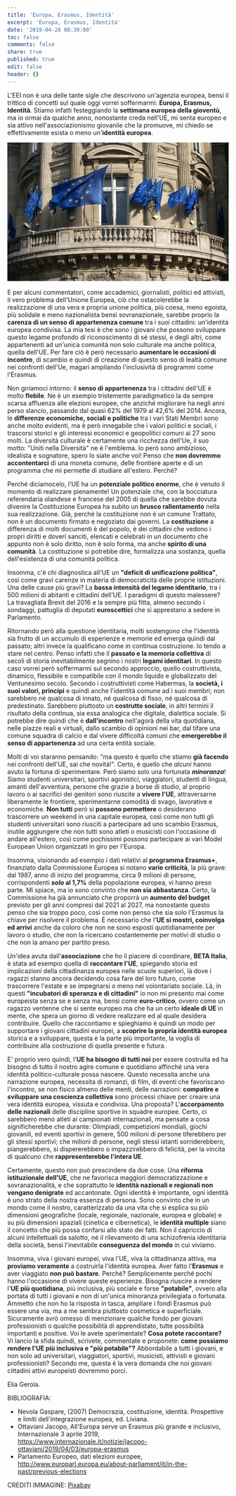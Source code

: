 ```yaml
---
title: 'Europa, Erasmus, Identità'
excerpt: 'Europa, Erasmus, Identità'
date: '2019-04-28 08:30:00'
toc: false
comments: false
share: true
published: true
edit: false
header: {}
---
```

L'EEI non è una delle tante sigle che descrivono un'agenzia europea, bensì il trittico di concetti sul quale oggi vorrei soffermarmi: **Europa, Erasmus, Identità**. Stiamo infatti festeggiando la **settimana europea della gioventù**, ma io ormai da qualche anno, nonostante creda nell'UE, mi senta europeo e sia attivo nell'associazionismo giovanile che la promuove, mi chiedo se effettivamente esista o meno un'**identità europea**. 

![](/assets/images/building-79221_960_720.jpg)

E per alcuni commentatori, come accademici, giornalisti, politici ed attivisti, il vero problema dell'Unione Europea, ciò che ostacolerebbe la realizzazione di una vera e propria unione politica, più coesa, meno egoista, più solidale e meno nazionalista bensì sovranazionale, sarebbe proprio la **carenza di un senso di appartenenza comune** tra i suoi cittadini: un'identità europea condivisa. La mia tesi è che sono i giovani che possono sviluppare questo legame profondo di riconoscimento di sé stessi, e degli altri, come appartenenti ad un'unica comunità non solo culturale ma anche politica, quella dell'UE. Per fare ciò è però necessario **aumentare le occasioni di incontro**, di scambio e quindi di creazione di questo senso di lealtà comune nei confronti dell'Ue, magari ampliando l'inclusività di programmi come l'Erasmus.

Non giriamoci intorno: il **senso di appartenenza** tra i cittadini dell'UE è molto **flebile**. Ne è un esempio tristemente paradigmatico la da sempre scarsa affluenza alle elezioni europee, che anziché migliorare ha negli anni perso slancio, passando dal quasi 62% del 1979 al 42,6% del 2014. Ancora, le **differenze economiche, sociali e politiche** tra i vari Stati Membri sono anche molto evidenti, ma è però innegabile che i valori politici e sociali, i trascorsi storici e gli interessi economici e geopolitici comuni ai 27 sono molti. La diversità culturale è certamente una ricchezza dell'Ue, il suo motto: "Uniti nella Diversità" ne è l'emblema. Io però sono ambizioso, idealista e sognatore, spero lo siate anche voi! Penso che **non dovremmo accontentarci** di una moneta comune, delle frontiere aperte e di un programma che mi permette di studiare all'estero. Perché?

Perché diciamocelo, l'UE ha un **potenziale politico enorme**, che è venuto il momento di realizzare pienamente! Un potenziale che, con la bocciatura referendaria olandese e francese del 2005 di quella che sarebbe dovuta divenire la Costituzione Europea ha subito un **brusco rallentamento** nella sua realizzazione. Già, perché la costituzione non è un comune Trattato, non è un documento firmato e negoziato dai governi. La **costituzione** a differenza di molti documenti è del popolo, è dei cittadini che vedono i propri diritti e doveri sanciti, elencati e celebrati in un documento che appunto non è solo diritto, non è solo forma, ma anche **spirito di una comunità**. La costituzione si potrebbe dire, formalizza una sostanza, quella dell'esistenza di una comunità politica.

Insomma, c'è chi diagnostica all'UE un **"deficit di unificazione politica"**, così come gravi carenze in materia di democraticità delle proprie istituzioni. Una delle cause più gravi? La **bassa intensità del legame identitario**, tra i 500 milioni di abitanti e cittadini dell'UE. I paradigmi di questo malessere? La travagliata Brexit del 2016 e la sempre più fitta, almeno secondo i sondaggi, pattuglia di deputati **euroscettici** che si apprestano a sedere in Parlamento.

Ritornando però alla questione identitaria, molti sostengono che l'identità sia frutto di un accumulo di esperienze e memorie ed emerga quindi dal passato; altri invece la qualificano come in continua costruzione. Io tendo a stare nel centro. Penso infatti che il **passato e la memoria collettiva** di secoli di storia inevitabilmente segnino i nostri **legami identitari**. In questo caso vorrei però soffermarmi sul secondo approccio, quello costruttivista, dinamico, flessibile e compatibile con il mondo liquido e globalizzato del Ventunesimo secolo. Secondo i costruttivisti come Habermas, la **società, i suoi valori, principi** e quindi anche l'identità comune ad i suoi membri; non sarebbero né qualcosa di innato, né qualcosa di fisso, né qualcosa di predestinato. Sarebbero piuttosto un **costrutto sociale**, in altri termini il risultato della continua, sia essa analogica che digitale, dialettica sociale. Si potrebbe dire quindi che è **dall'incontro** nell'agorà della vita quotidiana, nelle piazze reali e virtuali, dallo scambio di opinioni nei bar, dal tifare una comune squadra di calcio e dal vivere difficoltà comuni che **emergerebbe il senso di appartenenza** ad una certa entità sociale.

Molti di voi staranno pensando: "ma questo è quello che stiamo **già facendo** nei confronti dell'UE, sai che novità!". Certo, è quello che _alcuni_ hanno avuto la fortuna di sperimentare. Però siamo solo una fortunata **_minoranza_**! Siamo studenti universitari, sportivi agonistici, viaggiatori, studenti di lingua, amanti dell'avventura, persone che grazie a borse di studio, al proprio lavoro o ai sacrifici dei genitori sono riuscite a **vivere l'UE**, attraversarne liberamente le frontiere, sperimentarne comodità di svago, lavorative e economiche. **Non tutti** però si **possono permettere** o desiderano trascorrere un weekend in una capitale europea, così come non tutti gli studenti universitari sono riusciti a partecipare ad uno scambio Erasmus, inutile aggiungere che non tutti sono atleti o musicisti con l'occasione di andare all'estero, così come pochissimi possono partecipare ai vari Model European Union organizzati in giro per l'Europa.

Insomma, visionando ad esempio i dati relativi al **programma Erasmus+**, finanziato dalla Commissione Europea si notano **varie criticità**, la più grave: dal 1987, anno di inizio del programma, circa 9 milioni di persone, corrispondenti **_solo_ al 1,7%** della popolazione europea, vi hanno preso parte. Mi spiace, ma io sono convinto che **non sia abbastanza**. Certo, la Commissione ha già annunciato che proporrà un **aumento del budget** previsto per gli anni compresi dal 2021 al 2027, ma nonostante questo penso che sia troppo poco, così come non penso che sia solo l'Erasmus la chiave per risolvere il problema. È necessario che l'**UE si mostri, coinvolga ed arrivi** anche da coloro che non ne sono esposti quotidianamente per lavoro o studio, che non la ricercano costantemente per motivi di studio o che non la amano per partito preso.

Un'idea avuta dall'**associazione** che ho il piacere di coordinare, **BETA Italia**, è stata ad esempio quella di **raccontare l'UE**, spiegando storia ed implicazioni della cittadinanza europea nelle scuole superiori, là dove i ragazzi stanno ancora decidendo cosa fare del loro futuro, come trascorrere l'estate e se impegnarsi o meno nel volontariato sociale. Là, in questi **"incubatori di speranza e di cittadini"** io non mi presento mai come europeista senza se e senza ma, bensì come **euro-critico**, ovvero come un ragazzo ventenne che si sente europeo ma che ha un certo **ideale di UE** in mente, che spera un giorno di vedere realizzare ed al quale desidera contribuire. Quello che raccontiamo e spieghiamo è quindi un modo per supportare i giovani cittadini europei, a **scoprire la propria identità europea** storica e a sviluppare, questa è la parte più importante, la voglia di contribuire alla costruzione di quella presente e futura.

E' proprio vero quindi, l'**UE ha bisogno di tutti noi** per essere costruita ed ha bisogno di tutto il nostro agire comune e quotidiano affinché una vera identità politico-culturale possa nascere. Questo necessita anche una narrazione europea, necessita di romanzi, di film, di eventi che favoriscano l'incontro, se non fisico almeno delle menti, delle narrazioni: **compatire e sviluppare una coscienza collettiva** sono processi chiave per creare una vera identità europea, vissuta e condivisa. Una proposta? L'**accorpamento delle nazionali** delle discipline sportive in squadre europee. Certo, ci sarebbero meno atleti ai campionati internazionali, ma pensate a cosa significherebbe che durante: Olimpiadi, competizioni mondiali, giochi giovanili, ed eventi sportivi in genere, 500 milioni di persone tiferebbero per gli stessi sportivi; che milioni di persone, negli stessi istanti sorriderebbero, piangerebbero, si dispererebbero o impazzirebbero di felicità, per la vincita di qualcuno che **rappresenterebbe l'intera UE**.

Certamente, questo non può prescindere da due cose. Una **riforma istituzionale dell'UE**, che ne favorisca maggiori democratizzazione e sovranazionalità, e che soprattutto le **identità nazionali e regionali non vengano denigrate** ed accantonate. Ogni identità è importante, ogni identità è uno strato della nostra essenza di persona. Sono convinto che in un mondo come il nostro, caratterizzato da una vita che si esplica su più dimensioni geografiche (locale, regionale, nazionale, europea e globale) e su più dimensioni spaziali (cinetica e cibernetica), le **identità multiple** siano il concetto che più possa confarsi allo stato dei fatti. Non il capriccio di alcuni intellettuali da salotto, né il rilevamento di una schizofrenia identitaria della società, bensì l'inevitabile **conseguenza del mondo** in cui viviamo.

Insomma, viva i giovani europei, viva l'UE, viva la cittadinanza attiva, ma **proviamo veramente** a costruirla l'identità europea. Aver fatto l'**Erasmus** e aver viaggiato **non può bastare**. Perché? Semplicemente perché pochi hanno l'occasione di vivere queste esperienze. Bisogna riuscire a rendere l'**UE più quotidiana**, più inclusiva, più sociale e forse **"potabile"**, ovvero alla portata di tutti i giovani e non di un'unica minoranza privilegiata o fortunata. Ammetto che non ho la risposta in tasca, ampliare i fondi Erasmus può essere una via, ma a me sembra piuttosto cosmetica e superficiale. Sicuramente avrò omesso di menzionare qualche fondo per giovani professionisti o qualche possibilità di apprendistato, tutte possibilità importanti e positive. Voi le avete sperimentate? **Cosa potete raccontare?** Vi lancio la sfida quindi, scrivete, commentate e proponete: **come possiamo rendere l'UE più inclusiva e "più potabile"?** Abbordabile a tutti i giovani, e non solo ad universitari, viaggiatori, sportivi, musicisti, attivisti e giovani professionisti? Secondo me, questa è la vera domanda che noi giovani cittadini attivi europeisti dovremmo porci.

Elia Gerola.

BIBLIOGRAFIA:

* Nevola Gaspare, (2007) Democrazia, costituzione, identità. Prospettive e limiti dell'integrazione europea, ed. Liviana.
* Ottaviani Jacopo,  All'Europa serve un Erasmus più grande e inclusivo, Internazionale 3 aprile 2019, <https://www.internazionale.it/notizie/jacopo-ottaviani/2019/04/03/europa-erasmus>
* Parlamento Europeo, dati elezioni europee, <http://www.europarl.europa.eu/about-parliament/it/in-the-past/previous-elections>

CREDITI IMMAGINE: [Pixabay](https://cdn.pixabay.com/photo/2013/02/07/21/59/building-79221_960_720.jpg)
